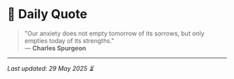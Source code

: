 # 📜 Daily Quote

> "Our anxiety does not empty tomorrow of its sorrows, but only empties today of its strengths."  
> — **Charles Spurgeon**

---

_Last updated: 29 May 2025 ⏳_
